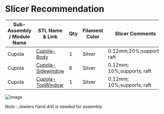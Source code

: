 # Slicer Recommendation 

|  **Sub-Assembly / Module Name** | **STL Name & Link** | **Qty** | **Filament Color** | **Slicer Comments** | **Approx Print Time [h:mm]** | **Approx Filament Used [g]** | **Approx Filament Used [m]** |
| ---- | --- | --- | --- | --- | --- | --- | --- |
| Cupola | [Cupola-Body](https://github.com/ISS-Mimic/Mimic/blob/main/3D_Printing/Cupola/Cupola-Body.stl) | 1 | Silver | 0.12mm;10%;supports; raft | 1:17 | 8 | 2.54 |
| Cupola | [Cupola-Sidewindow](https://github.com/ISS-Mimic/Mimic/blob/main/3D_Printing/Cupola/Cupola-SideWindow.stl) | 6 | Silver | 0.12mm; 10%;supports; raft | - | - | - |
| Cupola | [Cupola-TopWindow](https://github.com/ISS-Mimic/Mimic/blob/main/3D_Printing/Cupola/Cupola-TopWindow.stl) | 1 | Silver | 0.12mm; 10%;supports; raft | - | - | - |
![image](https://user-images.githubusercontent.com/58833710/194731106-e4a052b9-a26b-45e9-8900-5857e0e2f6dc.png)

Note : Jewlers hand drill is needed for assembly

